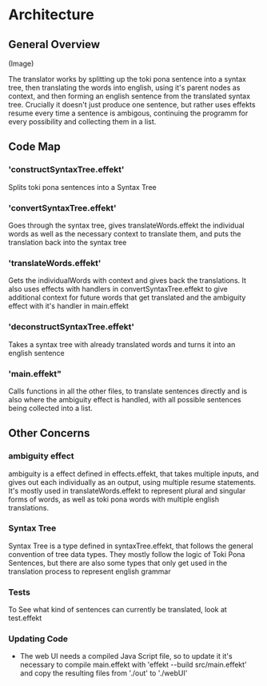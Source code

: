# Architecture

## General Overview

(Image)

The translator works by splitting up the toki pona sentence into a syntax tree, then translating the words into english, using it's parent nodes as context, and then forming an english sentence from the translated syntax tree.
Crucially it doesn't just produce one sentence, but rather uses effekts resume every time a sentence is ambigous, continuing the programm for every possibility and collecting them in a list.


## Code Map

### 'constructSyntaxTree.effekt'
Splits toki pona sentences into a Syntax Tree

### 'convertSyntaxTree.effekt'
Goes through the syntax tree, gives translateWords.effekt the individual words as well as the necessary context to translate them, and puts the translation back into the syntax tree

### 'translateWords.effekt'
Gets the individualWords with context and gives back the translations.
It also uses effects with handlers in convertSyntaxTree.effekt to give additional context for future words that get translated and the ambiguity effect with it's handler in main.effekt 

### 'deconstructSyntaxTree.effekt'
Takes a syntax tree with already translated words and turns it into an english sentence

### 'main.effekt"
Calls functions in all the other files, to translate sentences directly and is also where the ambiguity effect is handled, with all possible sentences being collected into a list.


## Other Concerns

### ambiguity effect
ambiguity is a effect defined in effects.effekt, that takes multiple inputs, and gives out each individually as an output, using multiple resume statements. It's mostly used in translateWords.effekt to represent plural and singular forms of words, as well as toki pona words with multiple english translations.

### Syntax Tree
Syntax Tree is a type defined in syntaxTree.effekt, that follows the general convention of tree data types. They mostly follow the logic of Toki Pona Sentences, but there are also some types that only get used in the translation process to represent english grammar

### Tests
To See what kind of sentences can currently be translated, look at test.effekt

### Updating Code
- The web UI needs a compiled Java Script file, so to update it it's necessary to compile main.effekt with 'effekt --build src/main.effekt' and copy the resulting files from './out' to './webUI'